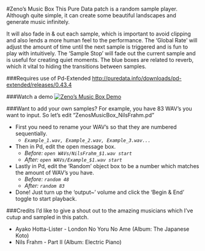#Zeno’s Music Box
This Pure Data patch is a random sample player. Although quite simple, it can create some beautiful landscapes and generate music infinitely.

It will also fade in & out each sample, which is important to avoid clipping and also lends a more human feel to the performance. The ‘Global Rate’ will adjust the amount of time until the next sample is triggered and is fun to play with intuitively. The ‘Sample Stop’ will fade out the current sample and is useful for creating quiet moments. The blue boxes are related to reverb, which it vital to hiding the transitions between samples.

###Requires use of Pd-Extended
http://puredata.info/downloads/pd-extended/releases/0.43.4

###Watch a demo
[![Zeno’s Music Box Demo](https://img.youtube.com/vi/lKmvMRn6uU0/0.jpg)](https://www.youtube.com/watch?v=lKmvMRn6uU0)

###Want to add your own samples?
For example, you have 83 WAV’s you want to input. So let’s edit “ZenosMusicBox_NilsFrahm.pd”

- First you need to rename your WAV’s so that they are numbered sequentially.
  - *`Example_1.wav, Example_2.wav, Example_3.wav...`*
- Then in Pd, edit the open message box.
  - *Before: `open WAVs/NilsFrahm_$1.wav start`*
  - *After: `open WAVs/Example_$1.wav start`*
- Lastly in Pd, edit the ‘Random’ object box to be a number which matches the amount of WAV’s you have.
  - *Before: `random 48`*
  - *After: `random 83`*
- Done! Just turn up the ‘output~’ volume and click the ‘Begin & End’ toggle to start playback.

###Credits
I’d like to give a shout out to the amazing musicians which I’ve cutup and sampled in this patch.
- Ayako Hotta-Lister - London No Yoru No Ame (Album: The Japanese Koto)
- Nils Frahm - Part II (Album: Electric Piano)
